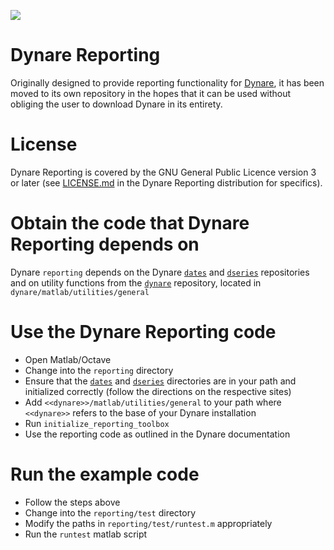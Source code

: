 ![](https://travis-ci.org/DynareTeam/reporting.svg?branch=master)

# Dynare Reporting

Originally designed to provide reporting functionality for
[Dynare](http://www.dynare.org), it has been moved to its own
repository in the hopes that it can be used without obliging the user
to download Dynare in its entirety.

# License

Dynare Reporting is covered by the GNU General Public Licence version 3 or later
(see [LICENSE.md](LICENSE.md) in the Dynare Reporting distribution for
specifics).

# Obtain the code that Dynare Reporting depends on

Dynare ```reporting``` depends on the Dynare
[```dates```](https://github.com/DynareTeam/dates) and
[```dseries```](https://github.com/DynareTeam/dseries) repositories and on
utility functions from the [```dynare```](https://github.com/DynareTeam/dynare)
repository, located in ```dynare/matlab/utilities/general```

# Use the Dynare Reporting code

- Open Matlab/Octave
- Change into the ```reporting``` directory
- Ensure that the [```dates```](https://github.com/DynareTeam/dates)
  and [```dseries```](https://github.com/DynareTeam/dseries)
  directories are in your path and initialized correctly (follow the
  directions on the respective sites)
- Add ```<<dynare>>/matlab/utilities/general``` to your path where ```<<dynare>>``` refers to the base of your Dynare installation
- Run ```initialize_reporting_toolbox```
- Use the reporting code as outlined in the Dynare documentation

# Run the example code

- Follow the steps above
- Change into the ```reporting/test``` directory
- Modify the paths in ```reporting/test/runtest.m``` appropriately
- Run the ```runtest``` matlab script
